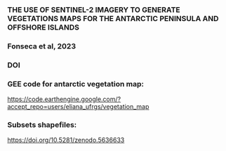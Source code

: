### THE USE OF SENTINEL-2 IMAGERY TO GENERATE VEGETATIONS MAPS FOR THE ANTARCTIC PENINSULA AND OFFSHORE ISLANDS
### Fonseca et al, 2023
### DOI


### GEE code for antarctic vegetation map:

https://code.earthengine.google.com/?accept_repo=users/eliana_ufrgs/vegetation_map


### Subsets shapefiles:

https://doi.org/10.5281/zenodo.5636633
